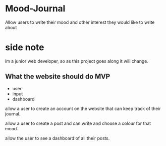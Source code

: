 # Mood-Journal
Allow users to write their mood and other interest they would like to write about

# side note 
im a junior web developer, so as this project goes along it will change.
## What the website should do MVP
- user
- input
- dashboard

allow a user to create an account on the website that can keep track of their journal.

allow a user to create a post and can write and choose a colour for that mood.

allow the user to see a dashboard of all their posts.

